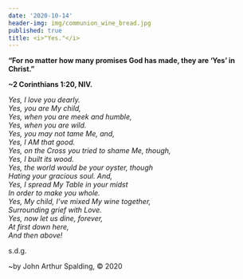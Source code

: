 ```yaml
---
date: '2020-10-14'
header-img: img/communion_wine_bread.jpg
published: true
title: <i>"Yes."</i>
---
```



**“For no matter how many promises God has made, they are ‘Yes’ in Christ.”**
  
**~2 Corinthians 1:20, NIV.**  
  
  
_Yes, I love you dearly.  
Yes, you are My child,  
Yes, when you are meek and humble,  
Yes, when you are wild.  
Yes, you may not tame Me, and,  
Yes, I AM that good.  
Yes, on the Cross you tried to shame Me, though,  
Yes, I built its wood.  
Yes, the world would be your oyster, though  
Hating your gracious soul. And,  
Yes, I spread My Table in your midst  
In order to make you whole.  
Yes, My child, I’ve mixed My wine together,  
Surrounding grief with Love.  
Yes, now let us dine, forever,  
At first down here,  
And then above!_
  
s.d.g.  
  
~by John Arthur Spalding, © 2020
